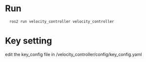 # Run

```
  ros2 run velocity_controller velocity_controller
```

# Key setting
edit the key_config file in /velocity_controller/config/key_config.yaml
